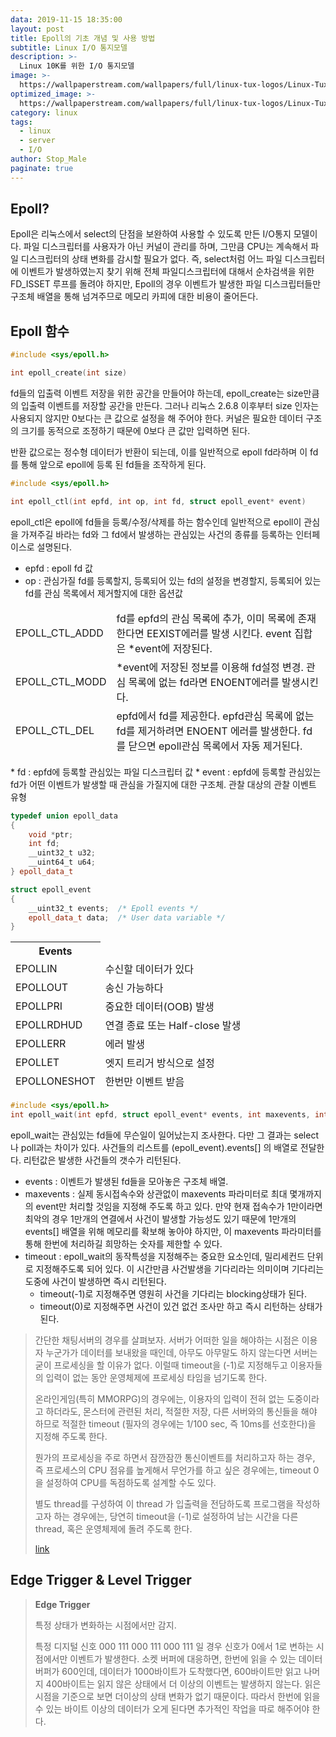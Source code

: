 ```yaml
---
data: 2019-11-15 18:35:00
layout: post
title: Epoll의 기초 개념 및 사용 방법
subtitle: Linux I/O 통지모델
description: >-
  Linux 10K를 위한 I/O 통지모델
image: >-
  https://wallpaperstream.com/wallpapers/full/linux-tux-logos/Linux-Tux-Logo-HD-Wallpaper.jpg
optimized_image: >-
  https://wallpaperstream.com/wallpapers/full/linux-tux-logos/Linux-Tux-Logo-HD-Wallpaper.jpg
category: linux
tags:
  - linux
  - server
  - I/O
author: Stop_Male
paginate: true
---
```

## Epoll?
Epoll은 리눅스에서 select의 단점을 보완하여 사용할 수 있도록 만든 I/O통지 모델이다. 파일 디스크립터를 사용자가 아닌 커널이 관리를 하며, 그만큼 CPU는 계속해서 파일 디스크립터의 상태 변화를 감시할 필요가 없다. 즉, select처럼 어느 파일 디스크립터에 이벤트가 발생하였는지 찾기 위해 전체 파일디스크립터에 대해서 순차검색을 위한 FD_ISSET 루프를 돌려야 하지만, Epoll의 경우 이벤트가 발생한 파일 디스크립터들만 구조체 배열을 통해 넘겨주므로 메모리 카피에 대한 비용이 줄어든다.

## Epoll 함수

```c++
#include <sys/epoll.h>

int epoll_create(int size)
```
fd들의 입출력 이벤트 저장을 위한 공간을 만들어야 하는데, epoll_create는 size만큼의 입출력 이벤트를 저장할 공간을 만든다. 그러나 리눅스 2.6.8 이후부터 size 인자는 사용되지 않지만 0보다는 큰 값으로 설정을 해 주어야 한다. 커널은 필요한 데이터 구조의 크기를 동적으로 조정하기 때문에 0보다 큰 값만 입력하면 된다.

반환 값으로는 정수형 데이터가 반환이 되는데, 이를 일반적으로 epoll fd라하며 이 fd를 통해 앞으로 epoll에 등록 된 fd들을 조작하게 된다. 

```c++
#include <sys/epoll.h>

int epoll_ctl(int epfd, int op, int fd, struct epoll_event* event)
```
epoll_ctl은 epoll에 fd들을 등록/수정/삭제를 하는 함수인데 일반적으로 epoll이 관심을 가져주길 바라는 fd와 그 fd에서 발생하는 관심있는 사건의 종류를 등록하는 인터페이스로 설명된다.

* epfd : epoll fd 값
* op : 관심가질 fd를 등록할지, 등록되어 있는 fd의 설정을 변경할지, 등록되어 있는 fd를 관심 목록에서 제거할지에 대한 옵션값
<table>
  <tfoot>
    <tr>
      <td>EPOLL_CTL_ADDD</td>
      <td>fd를 epfd의 관심 목록에 추가, 이미 목록에 존재한다면 EEXIST에러를 발생 시킨다. event 집합은 *event에 저장된다.</td>
    </tr>
    <tr>
      <td>EPOLL_CTL_MODD</td>
      <td>*event에 저장된 정보를 이용해 fd설정 변경. 관심 목록에 없는 fd라면 ENOENT에러를 발생시킨다.</td>
    </tr>
    <tr>
      <td>EPOLL_CTL_DEL</td>
      <td>epfd에서 fd를 제공한다. epfd관심 목록에 없는 fd를 제거하려면 ENOENT 에러를 발생한다. fd를 닫으면 epoll관심 목록에서 자동 제거된다.</td>
    </tr>
  </tfoot>
</table>
* fd : epfd에 등록할 관심있는 파일 디스크립터 값
* event : epfd에 등록할 관심있는 fd가 어떤 이벤트가 발생할 때 관심을 가질지에 대한 구조체. 관찰 대상의 관찰 이벤트 유형

```c++
typedef union epoll_data
{
    void *ptr;
    int fd;
    __uint32_t u32;
    __uint64_t u64;
} epoll_data_t

struct epoll_event 
{
    __uint32_t events;  /* Epoll events */
    epoll_data_t data;  /* User data variable */
}
```

<table>
  <thead>
    <tr>
      <th>Events</th>
    </tr>
  </thead>
  <tfoot>
    <tr>
      <td>EPOLLIN</td>
      <td>수신할 데이터가 있다</td>
    </tr>
    <tr>
      <td>EPOLLOUT</td>
      <td>송신 가능하다</td>
    </tr>
    <tr>
      <td>EPOLLPRI</td>
      <td>중요한 데이터(OOB) 발생</td>
    </tr>
    <tr>
      <td>EPOLLRDHUD</td>
      <td>연결 종료 또는 Half-close 발생</td>
    </tr>
    <tr>
      <td>EPOLLERR</td>
      <td>에러 발생</td>
    </tr>
    <tr>
      <td>EPOLLET</td>
      <td>엣지 트리거 방식으로 설정</td>
    </tr>
    <tr>
      <td>EPOLLONESHOT</td>
      <td>한번만 이벤트 받음</td>
    </tr>
  </tfoot>
</table>

```c++
#include <sys/epoll.h>
int epoll_wait(int epfd, struct epoll_event* events, int maxevents, int timeout)
```
epoll_wait는 관심있는 fd들에 무슨일이 일어났는지 조사한다. 다만 그 결과는 select나 poll과는 차이가 있다. 사건들의 리스트를 (epoll_event).events[] 의 배열로 전달한다. 리턴값은 발생한 사건들의 갯수가 리턴된다.

* events : 이벤트가 발생된 fd들을 모아놓은 구조체 배열.
* maxevents : 실제 동시접속수와 상관없이 maxevents 파라미터로 최대 몇개까지의 event만 처리할 것임을 지정해 주도록 하고 있다. 만약 현재 접속수가 1만이라면 최악의 경우 1만개의 연결에서 사건이 발생할 가능성도 있기 때문에 1만개의 events[] 배열을 위해 메모리를 확보해 놓아야 하지만, 이 maxevents 파라미터를 통해 한번에 처리하길 희망하는 숫자를 제한할 수 있다.
* timeout : epoll_wait의 동작특성을 지정해주는 중요한 요소인데, 밀리세컨드 단위로 지정해주도록 되어 있다. 이 시간만큼 사건발생을 기다리라는 의미이며 기다리는 도중에 사건이 발생하면 즉시 리턴된다.
  - timeout(-1)로 지정해주면 영원히 사건을 기다리는 blocking상태가 된다.
  - timeout(0)로 지정해주면 사건이 있건 없건 조사만 하고 즉시 리턴하는 상태가 된다.
> 간단한 채팅서버의 경우를 살펴보자. 서버가 어떠한 일을 해야하는 시점은 이용자 누군가가 데이터를 보내왔을 때인데, 아무도 아무말도 하지 않는다면 서버는 굳이 프로세싱을 할 이유가 없다. 이럴때 timeout을 (-1)로 지정해두고 이용자들의 입력이 없는 동안 운영체제에 프로세싱 타임을 넘기도록 한다. 
> 
> 온라인게임(특히 MMORPG)의 경우에는, 이용자의 입력이 전혀 없는 도중이라고 하더라도, 몬스터에 관련된 처리, 적절한 저장, 다른 서버와의 통신들을 해야 하므로 적절한 timeout (필자의 경우에는 1/100 sec, 즉 10ms를 선호한다)을 지정해 주도록 한다. 
> 
> 뭔가의 프로세싱을 주로 하면서 잠깐잠깐 통신이벤트를 처리하고자 하는 경우, 즉 프로세스의 CPU 점유를 높게해서 무언가를 하고 싶은 경우에는, timeout 0을 설정하여 CPU를 독점하도록 설계할 수도 있다. 
>
> 별도 thread를 구성하여 이 thread 가 입출력을 전담하도록 프로그램을 작성하고자 하는 경우에는, 당연히 timeout을 (-1)로 설정하여 남는 시간을 다른 thread, 혹은 운영체제에 돌려 주도록 한다.
>
> [link](http://biscuit.cafe24.com/moniwiki/wiki.php/epoll#s-4)


## Edge Trigger & Level Trigger
> **Edge Trigger**
>
> 특정 상태가 변화하는 시점에서만 감지.
>
> 특정 디지털 신호 000 111 000 111 000 111 일 경우 신호가 0에서 1로 변하는 시점에서만 이벤트가 발생한다.
> 소켓 버퍼에 대응하면, 한번에 읽을 수 있는 데이터 버퍼가 600인데, 데이터가 1000바이트가 도착했다면, 600바이트만 읽고 나머지 400바이트는 읽지 않은 상태에서 더 이상의 이벤트는 발생하지 않는다.
> 읽은 시점을 기준으로 보면 더이상의 상태 변화가 없기 때문이다.
> 따라서 한번에 읽을 수 있는 바이트 이상의 데이터가 오게 된다면 추가적인 작업을 따로 해주어야 한다.
